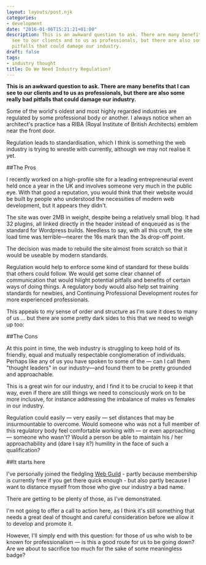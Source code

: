 ```yaml
---
layout: layouts/post.njk
categories:
- development
date: "2016-01-06T15:21:21+01:00"
description: This is an awkward question to ask. There are many benefits that I can
  see to our clients and to us as professionals, but there are also some really bad
  pitfalls that could damage our industry.
draft: false
tags:
- industry thought
title: Do We Need Industry Regulation?
---
```


**This is an awkward question to ask. There are many benefits that I can see to our clients and to us as professionals, but there are also some really bad pitfalls that could damage our industry.**

Some of the world's oldest and most highly regarded industries are regulated by some professional body or another. I always notice when an architect's practice has a RIBA (Royal Institute of British Architects) emblem near the front door.

Regulation leads to standardisation, which I think is something the web industry is trying to wrestle with currently, although we may not realise it yet.

##The Pros

I recently worked on a high-profile site for a leading entrepreneurial event held once a year in the UK and involves someone very much in the public eye. With that good a reputation, you would think that their website would be built by people who understood the necessities of modern web development, but it appears they didn't.

The site was over 2MB in weight, despite being a relatively small blog. It had 32 plugins, all linked directly in the header instead of enqueued as is the standard for Wordpress builds. Needless to say, with all this cruft, the site load time was terrible—nearer the 16s mark than the 3s drop-off point.

The decision was made to rebuild the site almost from scratch so that it would be useable by modern standards.

Regulation would help to enforce some kind of standard for these builds that others could follow. We would get some clear channel of communication that would hilight potential pitfalls and benefits of certain ways of doing things. A regulatory body would also help set training standards for newbies, and Continuing Professional Development routes for more experienced professionals.

This appeals to my sense of order and structure as I'm sure it does to many of us ... but there are some pretty dark sides to this that we need to weigh up too:

##The Cons

At this point in time, the web industry is struggling to keep hold of its friendly, equal and mutually respectable conglomeration of individuals. Perhaps like any of us you have spoken to some of the — can I call them "thought leaders" in our industry—and found them to be pretty grounded and approachable.

This is a great win for our industry, and I find it to be crucial to keep it that way, even if there are still things we need to consciously work on to be more inclusive, for instance addressing the imbalance of males vs females in our industry.

Regulation could easily — very easily — set distances that may be insurmountable to overcome. Would someone who was not a full member of this regulatory body feel comfortable working with — or even approaching — someone who wasn't? Would a person be able to maintain his / her approachability and (dare I say it?) humility in the face of such a qualification?

##It starts here

I've personally joined the fledgling [Web Guild](https://www.thewebguild.org "The Web guild - for a better code of conduct") - partly  because membership is currently free if you get there quick enough - but also partly because I want to distance myself from those who give our industry a bad name.

There are getting to be plenty of those, as I've demonstrated.

I'm not going to offer a call to action here, as I think it's still something that needs a great deal of thought and careful consideration before we allow it to develop and promote it.

However, I'll simply end with this question: for those of us who wish to be known for professionalism — is this a good route for us to be going down? Are we about to sacrifice too much for the sake of some meaningless badge?
